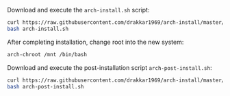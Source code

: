 Download and execute the `arch-install.sh` script:

```bash
curl https://raw.githubusercontent.com/drakkar1969/arch-install/master/arch-install.sh
bash arch-install.sh
```
After completing installation, change root into the new system:

```bash
arch-chroot /mnt /bin/bash
```

Download and execute the post-installation script `arch-post-install.sh`:

```bash
curl https://raw.githubusercontent.com/drakkar1969/arch-install/master/arch-post-install.sh
bash arch-post-install.sh
```
